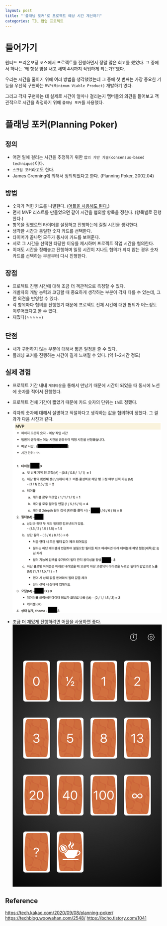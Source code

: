 ```yaml
---
layout: post
title: "'플래닝 포커'로 프로젝트 예상 시간 계산하기"
categories: TIL 협업 프로젝트
---
```


# 들어가기

원티드 프리온보딩 코스에서 프로젝트를 진행하면서 정말 많은 회고를 했었다. 그 중에서 하나는 '왜 항상 밤을 새고 새벽 4시까지 작업하게 되는가?'였다.

우리는 시간을 줄이기 위해 여러 방법을 생각했었는데 그 중에 첫 번째는 가장 중요한 기능을 우선적 구현하는 `MVP(Minimum Viable Product)` 개발하기 였다.

그리고 각자 구현하는 데 실제로 시간이 얼마나 걸리는지 멤버들의 의견을 들어보고 객관적으로 시간을 측정하기 위해 `플래닝 포커`를 사용했다.

# 플래닝 포커(Planning Poker)

## 정의

- 어떤 일에 걸리는 시간을 추정하기 위한 `합의 기반 기술(consensus-based technique)`이다.
- `스크림 포커`라고도 한다.
- James Grenning에 의해서 정의되었다고 한다. (Planning Poker, 2002.04)

## 방법

- 숫자가 적힌 카드를 나열한다. ([어플을 사용해도 된다.](https://apps.apple.com/us/app/scrum-time-planning-poker/id844162336))
- 먼저 MVP 리스트를 만들었으면 같이 시간을 협의할 항목을 정한다. (항목별로 진행한다.)
- 항목을 정했으면 타이머를 설정하고 진행하는데 걸릴 시간을 생각한다.
- 생각한 시간과 동일한 숫자 카드를 선택한다.
- 타이머가 끝나면 모두가 동시에 카드를 보여준다.
- 서로 그 시간을 선택한 타당한 이유를 제시하며 프로젝트 작업 시간을 협의한다.
- 이때도 시간을 정해놓고 진행하며 일정 시간이 지나도 협의가 되지 않는 경우 숫자 카드를 선택하는 부분부터 다시 진행한다.

## 장점

- 프로젝트 진행 시간에 대해 조금 더 객관적으로 측정할 수 있다.
- 개발자의 개발 능력과 코딩할 때 중요하게 생각하는 부분이 각자 다를 수 있는데, 그런 의견을 반영할 수 있다.
- 각 항목마다 협의를 진행했기 때문에 프로젝트 전체 시간에 대한 협의가 어느정도 이루어졌다고 볼 수 있다.
- 재밌다(⭐⭐️⭐️⭐️⭐️️)

## 단점

- 내가 구현하지 않는 부분에 대해서 짧은 일정을 줄 수 있다.
- 플래닝 포커를 진행하는 시간이 길게 느껴질 수 있다. (약 1~2시간 정도)

## 실제 경험

- 프로젝트 기간 내내 `게더타운`을 통해서 만났기 때문에 시간이 되었을 때 동시에 노션에 숫자를 적어서 진행했다.
- 프로젝트 전체 기간이 짧았기 때문에 카드 숫자의 단위는 `1h`로 정했다.
- 각자의 숫자에 대해서 설명하고 적절하다고 생각하는 값을 협의하여 정했다. 그 결과가 다음 사진과 같다.
  ![notion](/assets/img/post/20220304/notion.png)

- 조금 더 재밌게 진행하려면 어플을 사용하면 좋다.
  ![card](/assets/img/post/20220304/card.jpeg)

## Reference

https://tech.kakao.com/2020/09/08/planning-poker/
https://techblog.woowahan.com/2548/
https://bcho.tistory.com/1041
